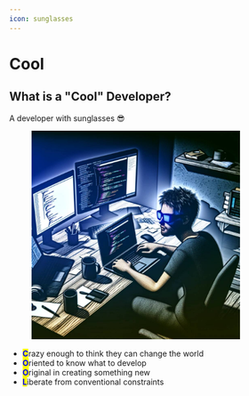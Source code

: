 ```yaml
---
icon: sunglasses
---
```


# Cool

## What is a "Cool" Developer?

A developer with sunglasses 😎&#x20;

<div align="left">

<figure><img src="../.gitbook/assets/image.png" alt="" width="375"><figcaption><p> </p></figcaption></figure>

</div>

* <mark style="color:blue;">**C**</mark>razy enough to think they can change the world
* <mark style="color:blue;">**O**</mark>riented to know what to develop
* <mark style="color:blue;">**O**</mark>riginal in creating something new
* <mark style="color:blue;">**L**</mark>iberate from conventional constraints&#x20;

